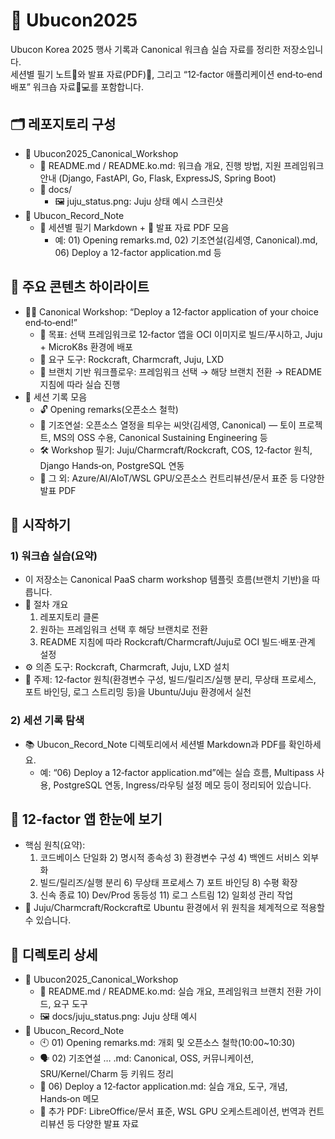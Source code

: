 # 🚀 Ubucon2025

Ubucon Korea 2025 행사 기록과 Canonical 워크숍 실습 자료를 정리한 저장소입니다.  
세션별 필기 노트📝와 발표 자료(PDF)📎, 그리고 “12‑factor 애플리케이션 end‑to‑end 배포” 워크숍 자료🧑💻를 포함합니다.

## 🗂️ 레포지토리 구성

- 📁 Ubucon2025_Canonical_Workshop  
  - 📄 README.md / README.ko.md: 워크숍 개요, 진행 방법, 지원 프레임워크 안내 (Django, FastAPI, Go, Flask, ExpressJS, Spring Boot)
  - 📁 docs/  
    - 🖼 juju_status.png: Juju 상태 예시 스크린샷
- 📁 Ubucon_Record_Note  
  - 📝 세션별 필기 Markdown + 📑 발표 자료 PDF 모음  
    - 예: 01) Opening remarks.md, 02) 기조연설(김세영, Canonical).md, 06) Deploy a 12-factor application.md 등

## 🌟 주요 콘텐츠 하이라이트

- 🧑🏫 Canonical Workshop: “Deploy a 12‑factor application of your choice end‑to‑end!”  
  - 🎯 목표: 선택 프레임워크로 12‑factor 앱을 OCI 이미지로 빌드/푸시하고, Juju + MicroK8s 환경에 배포
  - 🧩 요구 도구: Rockcraft, Charmcraft, Juju, LXD
  - 🔀 브랜치 기반 워크플로우: 프레임워크 선택 → 해당 브랜치 전환 → README 지침에 따라 실습 진행
- 🧷 세션 기록 모음
  - 🔓 Opening remarks(오픈소스 철학)
  - 🌱 기조연설: 오픈소스 열정을 틔우는 씨앗(김세영, Canonical) — 토이 프로젝트, MS의 OSS 수용, Canonical Sustaining Engineering 등
  - 🛠 Workshop 필기: Juju/Charmcraft/Rockcraft, COS, 12‑factor 원칙, Django Hands‑on, PostgreSQL 연동
  - 🧠 그 외: Azure/AI/AIoT/WSL GPU/오픈소스 컨트리뷰션/문서 표준 등 다양한 발표 PDF

## 🚀 시작하기

### 1) 워크숍 실습(요약)

- 이 저장소는 Canonical PaaS charm workshop 템플릿 흐름(브랜치 기반)을 따릅니다.
- 🧭 절차 개요  
  1) 레포지토리 클론  
  2) 원하는 프레임워크 선택 후 해당 브랜치로 전환  
  3) README 지침에 따라 Rockcraft/Charmcraft/Juju로 OCI 빌드·배포·관계 설정  
- ⚙️ 의존 도구: Rockcraft, Charmcraft, Juju, LXD 설치
- 📐 주제: 12‑factor 원칙(환경변수 구성, 빌드/릴리즈/실행 분리, 무상태 프로세스, 포트 바인딩, 로그 스트리밍 등)을 Ubuntu/Juju 환경에서 실천

### 2) 세션 기록 탐색

- 📚 Ubucon_Record_Note 디렉토리에서 세션별 Markdown과 PDF를 확인하세요.
  - 예: “06) Deploy a 12‑factor application.md”에는 실습 흐름, Multipass 사용, PostgreSQL 연동, Ingress/라우팅 설정 메모 등이 정리되어 있습니다.

## 🧩 12‑factor 앱 한눈에 보기

- 핵심 원칙(요약):  
  1) 코드베이스 단일화  2) 명시적 종속성  3) 환경변수 구성  4) 백엔드 서비스 외부화  
  5) 빌드/릴리즈/실행 분리  6) 무상태 프로세스  7) 포트 바인딩  8) 수평 확장  
  9) 신속 종료  10) Dev/Prod 동등성  11) 로그 스트림  12) 일회성 관리 작업
- 🧰 Juju/Charmcraft/Rockcraft로 Ubuntu 환경에서 위 원칙을 체계적으로 적용할 수 있습니다.

## 🔎 디렉토리 상세

- 📁 Ubucon2025_Canonical_Workshop  
  - 📄 README.md / README.ko.md: 실습 개요, 프레임워크 브랜치 전환 가이드, 요구 도구
  - 🖼 docs/juju_status.png: Juju 상태 예시
- 📁 Ubucon_Record_Note  
  - 🕙 01) Opening remarks.md: 개회 및 오픈소스 철학(10:00~10:30)
  - 🗣 02) 기조연설 … .md: Canonical, OSS, 커뮤니케이션, SRU/Kernel/Charm 등 키워드 정리
  - 🧪 06) Deploy a 12‑factor application.md: 실습 개요, 도구, 개념, Hands‑on 메모
  - 📑 추가 PDF: LibreOffice/문서 표준, WSL GPU 오케스트레이션, 번역과 컨트리뷰션 등 다양한 발표 자료
